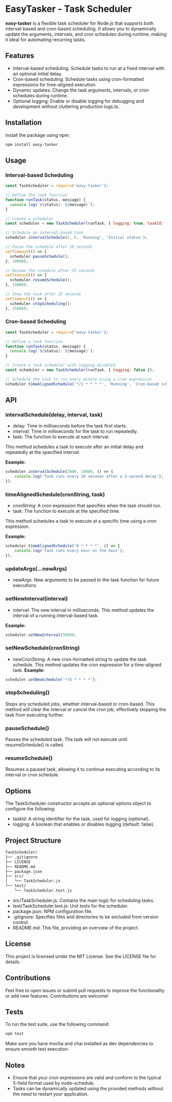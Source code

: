 
# EasyTasker - Task Scheduler
**easy-tasker** is a flexible task scheduler for Node.js that supports both interval-based and cron-based scheduling. It allows you to dynamically update the arguments, intervals, and cron schedules during runtime, making it ideal for automating recurring tasks.

## Features
* Interval-based scheduling: Schedule tasks to run at a fixed interval with an optional initial delay.
* Cron-based scheduling: Schedule tasks using cron-formatted expressions for time-aligned execution.
* Dynamic updates: Change the task arguments, intervals, or cron schedules during runtime.
* Optional logging: Enable or disable logging for debugging and development without cluttering production logs.ts.

## Installation
Install the package using npm:
```bash
npm install easy-tasker
```
## Usage
### Interval-based Scheduling

```js
const TaskScheduler = require('easy-tasker');

// Define the task function
function runTask(status, message) {
  console.log(`${status}: ${message}`);
}

// Create a scheduler
const scheduler = new TaskScheduler(runTask, { logging: true, taskId: 'task-001' });

// Schedule an interval-based task
scheduler.intervalSchedule(2, 5, 'Running', 'Initial status');

// Pause the schedule after 10 seconds
setTimeout(() => {
  scheduler.pauseSchedule();
}, 10000);

// Resume the schedule after 15 seconds
setTimeout(() => {
  scheduler.resumeSchedule();
}, 15000);

// Stop the task after 25 seconds
setTimeout(() => {
  scheduler.stopScheduling();
}, 25000);
```
### Cron-based Scheduling
```js
const TaskScheduler = require('easy-tasker');

// Define a task function
function runTask(status, message) {
  console.log(`${status}: ${message}`);
}

// Create a task scheduler with logging disabled
const scheduler = new TaskScheduler(runTask, { logging: false });

// Schedule the task to run every minute using a cron expression
scheduler.timeAlignedSchedule('*/1 * * * *', 'Running', 'Cron-based scheduling');
```
## API
### intervalSchedule(delay, interval, task)
* delay: Time in milliseconds before the task first starts.
* interval: Time in milliseconds for the task to run repeatedly.
* task: The function to execute at each interval.

This method schedules a task to execute after an initial delay and repeatedly at the specified interval.

**Example:**
```js
scheduler.intervalSchedule(2000, 10000, () => {
    console.log('Task runs every 10 seconds after a 2-second delay');
});
```
### timeAlignedSchedule(cronString, task)
* cronString: A cron expression that specifies when the task should run.
* task: The function to execute at the specified time.

This method schedules a task to execute at a specific time using a cron expression.

**Example:**
```js
scheduler.timeAlignedSchedule('0 * * * *', () => {
    console.log('Task runs every hour on the hour');
});
```
### updateArgs(...newArgs)
* newArgs: New arguments to be passed to the task function for future executions.

### setNewInterval(interval)
* interval: The new interval in milliseconds.
This method updates the interval of a running interval-based task.

**Example:**
```js
scheduler.setNewInterval(3000);
```
### setNewSchedule(cronString)
* newCronString:  A new cron-formatted string to update the task schedule.
This method updates the cron expression for a time-aligned task.
**Example:**
```js
scheduler.setNewSchedule('*/5 * * * *');
```
### stopScheduling()
Stops any scheduled jobs, whether interval-based or cron-based. This method will clear the interval or cancel the cron job, effectively stopping the task from executing further.

### pauseSchedule()
Pauses the scheduled task. The task will not execute until resumeSchedule() is called.

### resumeSchedule()
Resumes a paused task, allowing it to continue executing according to its interval or cron schedule.

## Options
The TaskScheduler constructor accepts an optional options object to configure the following:

* taskId: A string identifier for the task, used for logging (optional).
* logging: A boolean that enables or disables logging (default: false).

## Project Structure
```bash
TaskScheduler/
├── .gitignore
├── LICENSE
├── README.md
├── package.json
├── src/
│   └── TaskScheduler.js
└── test/
    └── TaskScheduler.test.js
```
* src/TaskScheduler.js: Contains the main logic for scheduling tasks.
* test/TaskScheduler.test.js: Unit tests for the scheduler.
* package.json: NPM configuration file.
* .gitignore: Specifies files and directories to be excluded from version control.
* README.md: This file, providing an overview of the project.

## License
This project is licensed under the MIT License. See the LICENSE file for details.

## Contributions
Feel free to open issues or submit pull requests to improve the functionality or add new features. Contributions are welcome!

## Tests
To run the test suite, use the following command:
```bash
npm test
```
Make sure you have mocha and chai installed as dev dependencies to ensure smooth test execution.

## Notes
* Ensure that your cron expressions are valid and conform to the typical 5-field format used by node-schedule.
* Tasks can be dynamically updated using the provided methods without the need to restart your application.
